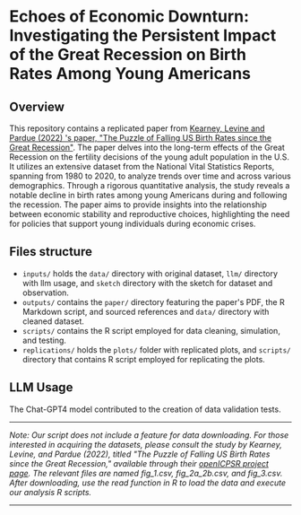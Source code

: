 # Echoes of Economic Downturn: Investigating the Persistent Impact of the Great Recession on Birth Rates Among Young Americans

## Overview

This repository contains a replicated paper from [Kearney, Levine and Pardue (2022) 's paper, "The Puzzle of Falling US Birth Rates since the Great Recession"](https://www.aeaweb.org/articles?id=10.1257/jep.36.1.151). The paper delves into the long-term effects of the Great Recession on the fertility decisions of the young adult population in the U.S. It utilizes an extensive dataset from the National Vital Statistics Reports, spanning from 1980 to 2020, to analyze trends over time and across various demographics. Through a rigorous quantitative analysis, the study reveals a notable decline in birth rates among young Americans during and following the recession. The paper aims to provide insights into the relationship between economic stability and reproductive choices, highlighting the need for policies that support young individuals during economic crises.

## Files structure

-   `inputs/` holds the `data/` directory with original dataset, `llm/` directory with llm usage, and `sketch` directory with the sketch for dataset and observation.
-   `outputs/` contains the `paper/` directory featuring the paper's PDF, the R Markdown script, and sourced references and `data/` directory with cleaned dataset.
-   `scripts/` contains the R script employed for data cleaning, simulation, and testing.
-   `replications/` holds the `plots/` folder with replicated plots, and `scripts/` directory that contains R script employed for replicating the plots.

## LLM Usage

The Chat-GPT4 model contributed to the creation of data validation tests.


---

*Note: Our script does not include a feature for data downloading. For those interested in acquiring the datasets, please consult the study by Kearney, Levine, and Pardue (2022), titled "The Puzzle of Falling US Birth Rates since the Great Recession," available through their [openICPSR project page](https://www.openicpsr.org/openicpsr/project/144981/version/V1/view?path=/openicpsr/144981/fcr:versions/V1/data&type=folder). The relevant files are named fig_1.csv, fig_2a_2b.csv, and fig_3.csv. After downloading, use the read function in R to load the data and execute our analysis R scripts.*

---
